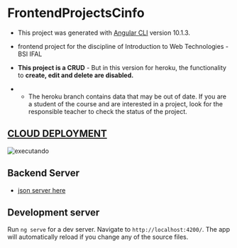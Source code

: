 # FrontendProjectsCinfo

- This project was generated with [Angular CLI](https://github.com/angular/angular-cli) version 10.1.3.

-  frontend project for the discipline of Introduction to Web Technologies - BSI IFAL

- **This project is a CRUD** - But in this version for heroku, the functionality to **create, edit and delete are disabled.**

- * The heroku branch contains data that may be out of date. If you are a student of the course and are interested in a project, look for the responsible teacher to check the status of the project.

## [CLOUD DEPLOYMENT](https://frontend-projects-cinfo.herokuapp.com/)

![executando](gifs/frontendgif.gif)

## Backend Server

* [json server here](https://github.com/mayararysia/backend-projects-cinfo)

## Development server

Run `ng serve` for a dev server. Navigate to `http://localhost:4200/`. The app will automatically reload if you change any of the source files.

